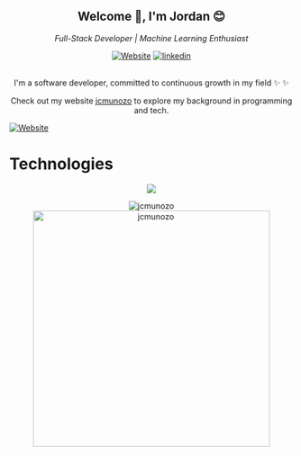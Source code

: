<h2 align='center'>Welcome  👋, I'm Jordan 😊 </h2> 

<p align='center'><em>Full-Stack Developer |  Machine Learning Enthusiast</em></p>

<div align="center">

[![Website](https://img.shields.io/badge/website-255E63?style=for-the-badge&logo=react&logoColor=white)](https://jcmunozo.pro/)
[![linkedin](https://img.shields.io/badge/linkedin-0A66C2?style=for-the-badge&logo=linkedin&logoColor=white)](https://www.linkedin.com/in/jordanmuñoz/)
</div>
<br>
<div align="center">
I'm a software developer, committed to continuous growth in my field  ✨ ✨ 

Check out my website [jcmunozo](https://jcmunozo.pro/) to explore my background in programming and tech.
</div>

[![Website](https://img.shields.io/website?url=https%3A%2F%2Fjcmunozo.pro%2F)](https://jcmunozo.pro/)
<br>
# Technologies

<p align="center">
  <a href="https://skillicons.dev">
    <img src="https://skillicons.dev/icons?i=py,javascript,react,nodejs,git,docker,html,css,django,linux,postgres,figma,gcp&perline=13" />
  </a>
</p>
<p align="center">
  <img src="https://github-readme-stats.vercel.app/api/top-langs?username=jcmunozo&show_icons=true&locale=en&layout=compact&theme=tokyonight" alt="jcmunozo"/>
  <img src="https://github-readme-streak-stats.herokuapp.com/?user=jcmunozo&theme=tokyonight" alt="jcmunozo" width="420"/>
</p>
